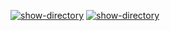 [![show-directory](https://github.com/zhdanovandrey4207/hexlet-my-first-workflow/actions/workflows/show-directory.yml/badge.svg?branch=main&event=status)](https://github.com/zhdanovandrey4207/hexlet-my-first-workflow/actions/workflows/show-directory.yml)
[![show-directory](https://github.com/zhdanovandrey4207/hexlet-my-first-workflow/actions/workflows/show-directory.yml/badge.svg)](https://github.com/zhdanovandrey4207/hexlet-my-first-workflow/actions/workflows/show-directory.yml)
